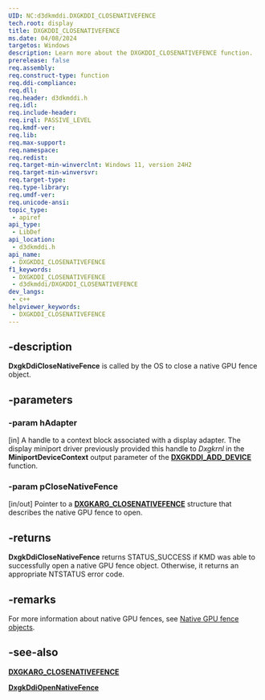 ```yaml
---
UID: NC:d3dkmddi.DXGKDDI_CLOSENATIVEFENCE
tech.root: display
title: DXGKDDI_CLOSENATIVEFENCE
ms.date: 04/08/2024
targetos: Windows
description: Learn more about the DXGKDDI_CLOSENATIVEFENCE function.
prerelease: false
req.assembly: 
req.construct-type: function
req.ddi-compliance: 
req.dll: 
req.header: d3dkmddi.h
req.idl: 
req.include-header: 
req.irql: PASSIVE_LEVEL
req.kmdf-ver: 
req.lib: 
req.max-support: 
req.namespace: 
req.redist: 
req.target-min-winverclnt: Windows 11, version 24H2 
req.target-min-winversvr: 
req.target-type: 
req.type-library: 
req.umdf-ver: 
req.unicode-ansi: 
topic_type:
 - apiref
api_type:
 - LibDef
api_location:
 - d3dkmddi.h
api_name:
 - DXGKDDI_CLOSENATIVEFENCE
f1_keywords:
 - DXGKDDI_CLOSENATIVEFENCE
 - d3dkmddi/DXGKDDI_CLOSENATIVEFENCE
dev_langs:
 - c++
helpviewer_keywords:
 - DXGKDDI_CLOSENATIVEFENCE
---
```


## -description

**DxgkDdiCloseNativeFence** is called by the OS to close a native GPU fence object.

## -parameters

### -param hAdapter

[in] A handle to a context block associated with a display adapter. The display miniport driver previously provided this handle to *Dxgkrnl* in the **MiniportDeviceContext** output parameter of the [**DXGKDDI_ADD_DEVICE**](../dispmprt/nc-dispmprt-dxgkddi_add_device.md) function.

### -param pCloseNativeFence

[in/out] Pointer to a [**DXGKARG_CLOSENATIVEFENCE**](ns-d3dkmddi-dxgkarg_closenativefence.md) structure that describes the native GPU fence to open.

## -returns

**DxgkDdiCloseNativeFence** returns STATUS_SUCCESS if KMD was able to successfully open a native GPU fence object. Otherwise, it returns an appropriate NTSTATUS error code.

## -remarks

For more information about native GPU fences, see [Native GPU fence objects](/windows-hardware/drivers/display/native-gpu-fence-objects).

## -see-also

[**DXGKARG_CLOSENATIVEFENCE**](ns-d3dkmddi-dxgkarg_closenativefence.md)

[**DxgkDdiOpenNativeFence**](nc-d3dkmddi-dxgkddi_opennativefence.md)